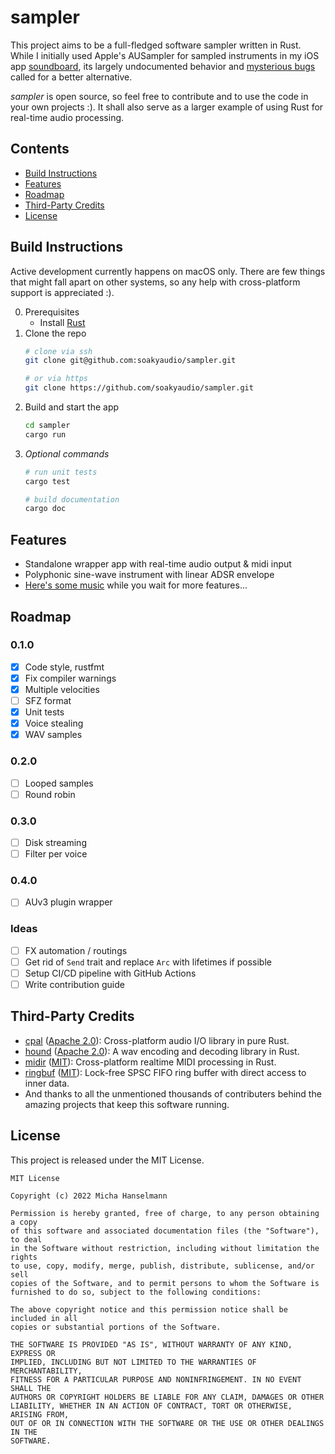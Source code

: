 # sampler
This project aims to be a full-fledged software sampler written in Rust.
While I initially used Apple's AUSampler for sampled instruments in my iOS app [soundboard](https://apps.apple.com/app/soundboard-create-music/id1619264410), its largely undocumented behavior and [mysterious bugs](http://openradar.appspot.com/radar?id=5598760801402880) called for a better alternative.

_sampler_ is open source, so feel free to contribute and to use the code in your own projects :).
It shall also serve as a larger example of using Rust for real-time audio processing.

## Contents
- [Build Instructions](#build-instructions)
- [Features](#features)
- [Roadmap](#roadmap)
- [Third-Party Credits](#third-party-credits)
- [License](#license)

## Build Instructions
Active development currently happens on macOS only.
There are few things that might fall apart on other systems, so any help with cross-platform support is appreciated :).

0. Prerequisites
    - Install [Rust](https://www.rust-lang.org/tools/install)
1. Clone the repo
    ```sh
    # clone via ssh
    git clone git@github.com:soakyaudio/sampler.git

    # or via https
    git clone https://github.com/soakyaudio/sampler.git
    ```
2. Build and start the app
    ```sh
    cd sampler
    cargo run
    ```
3. _Optional commands_
    ```sh
    # run unit tests
    cargo test

    # build documentation
    cargo doc
    ```

## Features
- Standalone wrapper app with real-time audio output & midi input
- Polyphonic sine-wave instrument with linear ADSR envelope
- [Here's some music](https://open.spotify.com/track/24LugbAAG8AIJGOLu52iOv?si=baf4c8c1f1fd498c) while you wait for more features...


## Roadmap
### 0.1.0
- [x] Code style, rustfmt
- [x] Fix compiler warnings
- [x] Multiple velocities
- [ ] SFZ format
- [x] Unit tests
- [x] Voice stealing
- [x] WAV samples

### 0.2.0
- [ ] Looped samples
- [ ] Round robin

### 0.3.0
- [ ] Disk streaming
- [ ] Filter per voice

### 0.4.0
- [ ] AUv3 plugin wrapper

### Ideas
- [ ] FX automation / routings
- [ ] Get rid of `Send` trait and replace `Arc` with lifetimes if possible
- [ ] Setup CI/CD pipeline with GitHub Actions
- [ ] Write contribution guide

## Third-Party Credits
- [cpal](https://github.com/RustAudio/cpal) ([Apache 2.0](https://github.com/RustAudio/cpal/blob/1ac8f1549f41001acd0acef2be9214ab72e61d11/LICENSE)): Cross-platform audio I/O library in pure Rust.
- [hound](https://github.com/ruuda/hound) ([Apache 2.0](https://github.com/ruuda/hound/blob/02e66effb33683dd6acb92df792683ee46ad6a59/license)): A wav encoding and decoding library in Rust.
- [midir](https://github.com/Boddlnagg/midir/) ([MIT](https://github.com/Boddlnagg/midir/blob/c6aa24867aedee1e02284c5bb6062648f594632d/LICENSE)): Cross-platform realtime MIDI processing in Rust.
- [ringbuf](https://github.com/agerasev/ringbuf) ([MIT](https://github.com/agerasev/ringbuf/blob/939b3338a2faf8d1d490eaa9eb50a8ae02136701/LICENSE-MIT)): Lock-free SPSC FIFO ring buffer with direct access to inner data.
- And thanks to all the unmentioned thousands of contributers behind the amazing projects that keep this software running.

## License
This project is released under the MIT License.
```
MIT License

Copyright (c) 2022 Micha Hanselmann

Permission is hereby granted, free of charge, to any person obtaining a copy
of this software and associated documentation files (the "Software"), to deal
in the Software without restriction, including without limitation the rights
to use, copy, modify, merge, publish, distribute, sublicense, and/or sell
copies of the Software, and to permit persons to whom the Software is
furnished to do so, subject to the following conditions:

The above copyright notice and this permission notice shall be included in all
copies or substantial portions of the Software.

THE SOFTWARE IS PROVIDED "AS IS", WITHOUT WARRANTY OF ANY KIND, EXPRESS OR
IMPLIED, INCLUDING BUT NOT LIMITED TO THE WARRANTIES OF MERCHANTABILITY,
FITNESS FOR A PARTICULAR PURPOSE AND NONINFRINGEMENT. IN NO EVENT SHALL THE
AUTHORS OR COPYRIGHT HOLDERS BE LIABLE FOR ANY CLAIM, DAMAGES OR OTHER
LIABILITY, WHETHER IN AN ACTION OF CONTRACT, TORT OR OTHERWISE, ARISING FROM,
OUT OF OR IN CONNECTION WITH THE SOFTWARE OR THE USE OR OTHER DEALINGS IN THE
SOFTWARE.
```
